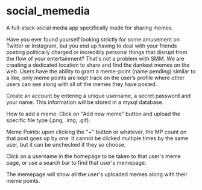 # social_memedia
A full-stack social media app specifically made for sharing memes. 




Have you ever found yourself looking strictly for some amusement on Twitter or Instagram, but you end up having to deal with your friends posting politically charged or incredibly personal things that disrupt from the flow of your entertainment? That's not a problem with SMM.
We are creating a dedicated location to share and find the dankest memes on the web. Users have the ability to grant a meme-point (name pending) similar to a like, only meme points are kept track on the user’s profile where other users can see along with all of the memes they have posted.

Create an account by entering a unique username, a secret password and your name. This information will be stored in a mysql database.

How to add a meme: Click on "Add new meme" button and upload the specific file type (.png, .img, .gif).

Meme Points: upon clicking the "+" button or whatever, the MP count on that post goes up by one. It cannot be clicked multiple times by the same user, but it can be unchecked if they so choose.

Click on a username in the homepage to be taken to that user's meme page, or use a search bar to find that user's memepage.

The memepage will show all the user's uploaded memes along with their meme points.



